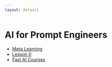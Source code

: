 ```yaml
---
layout: default
---
```


# AI for Prompt Engineers
- [Meta Learning](https://rosmulski.gumroad.com/l/learn_machine_learning)
- [Lesson 0](https://www.youtube.com/watch?v=gGxe2mN3kAg)
- [Fast AI Courses](https://course.fast.ai)
